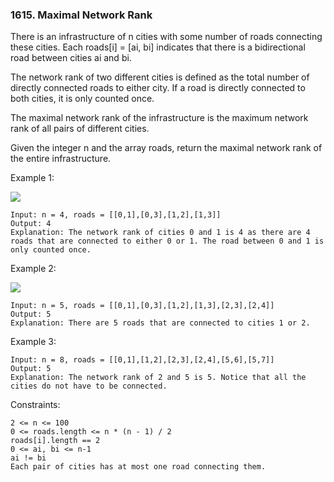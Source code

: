 ### 1615. Maximal Network Rank

There is an infrastructure of n cities with some number of roads connecting these cities. Each roads[i] = [ai, bi] indicates that there is a bidirectional road between cities ai and bi.

The network rank of two different cities is defined as the total number of directly connected roads to either city. If a road is directly connected to both cities, it is only counted once.

The maximal network rank of the infrastructure is the maximum network rank of all pairs of different cities.

Given the integer n and the array roads, return the maximal network rank of the entire infrastructure.



Example 1:

![](https://assets.leetcode.com/uploads/2020/09/21/ex1.png)

    Input: n = 4, roads = [[0,1],[0,3],[1,2],[1,3]]
    Output: 4
    Explanation: The network rank of cities 0 and 1 is 4 as there are 4 roads that are connected to either 0 or 1. The road between 0 and 1 is only counted once.

Example 2:

![](https://assets.leetcode.com/uploads/2020/09/21/ex2.png)

    Input: n = 5, roads = [[0,1],[0,3],[1,2],[1,3],[2,3],[2,4]]
    Output: 5
    Explanation: There are 5 roads that are connected to cities 1 or 2.

Example 3:

    Input: n = 8, roads = [[0,1],[1,2],[2,3],[2,4],[5,6],[5,7]]
    Output: 5
    Explanation: The network rank of 2 and 5 is 5. Notice that all the cities do not have to be connected.



Constraints:

    2 <= n <= 100
    0 <= roads.length <= n * (n - 1) / 2
    roads[i].length == 2
    0 <= ai, bi <= n-1
    ai != bi
    Each pair of cities has at most one road connecting them.
